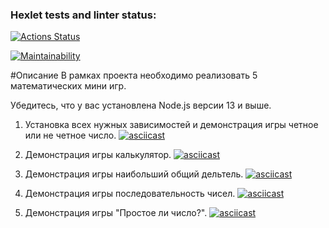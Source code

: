 ### Hexlet tests and linter status:
[![Actions Status](https://github.com/makson11/frontend-project-lvl1/workflows/hexlet-check/badge.svg)](https://github.com/makson11/frontend-project-lvl1/actions)

[![Maintainability](https://api.codeclimate.com/v1/badges/a99a88d28ad37a79dbf6/maintainability)](https://codeclimate.com/github/codeclimate/codeclimate/maintainability)

#Описание
В рамках проекта необходимо реализовать 5 математических мини игр. 

Убедитесь, что у вас установлена Node.js версии 13 и выше.
1) Установка всех нужных зависимостей и демонстрация игры четное или не четное число. 
[![asciicast](https://asciinema.org/a/dMHFDDy7A66QZiMnqQcQitEh9.svg)](https://asciinema.org/a/dMHFDDy7A66QZiMnqQcQitEh9)

2) Демонстрация игры калькулятор.
[![asciicast](https://asciinema.org/a/GbaX5hxjYu6bfv6XodtmUwrB0.svg)](https://asciinema.org/a/GbaX5hxjYu6bfv6XodtmUwrB0)

3) Демонстрация игры наибольший общий дельтель. 
[![asciicast](https://asciinema.org/a/aokmQwgt89HZEq6YtMPEIpFdq.svg)](https://asciinema.org/a/aokmQwgt89HZEq6YtMPEIpFdq)

4) Демонстрация игры последовательность чисел.
[![asciicast](https://asciinema.org/a/GrWj0g49P8J6PS7lDQtqyypPn.svg)](https://asciinema.org/a/GrWj0g49P8J6PS7lDQtqyypPn)

5) Демонстрация игры "Простое ли число?".
[![asciicast](https://asciinema.org/a/XQWvfAubWvBwkYlHUQ7wJWtcD.svg)](https://asciinema.org/a/XQWvfAubWvBwkYlHUQ7wJWtcD)

